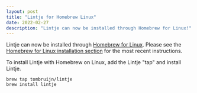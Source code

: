 ```yaml
---
layout: post
title: "Lintje for Homebrew Linux"
date: 2022-02-27
description: "Lintje can now be installed through Homebrew for Linux!"
---
```


Lintje can now be installed through [Homebrew for Linux](https://brew.sh/). Please see the [Homebrew for Linux installation section](/docs/installation/linux/#homebrew-for-linux) for the most recent instructions.

To install Lintje with Homebrew on Linux, add the Lintje "tap" and install Lintje.

```
brew tap tombruijn/lintje
brew install lintje
```
